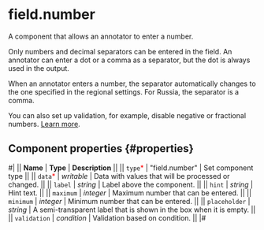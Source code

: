 # field.number

A component that allows an annotator to enter a number.

Only numbers and decimal separators can be entered in the field. An annotator can enter a dot or a comma as a separator, but the dot is always used in the output.

When an annotator enters a number, the separator automatically changes to the one specified in the regional settings. For Russia, the separator is a comma.

You can also set up validation, for example, disable negative or fractional numbers. [Learn more](../operations/components-for-numbers.md).

## Component properties {#properties}

#|
|| **Name** | **Type** | **Description** ||
|| `type`<span style="color: red">\*</span> | "field.number" | Set component type ||
|| `data`<span style="color: red">\*</span> | _writable_ | Data with values that will be processed or changed. ||
|| `label` | _string_ | Label above the component. ||
|| `hint` | _string_ | Hint text. ||
|| `maximum` | _integer_ | Maximum number that can be entered. ||
|| `minimum` | _integer_ | Minimum number that can be entered. ||
|| `placeholder` | _string_ | A semi-transparent label that is shown in the box when it is empty. ||
|| `validation` | _condition_ | Validation based on condition. ||
|#

